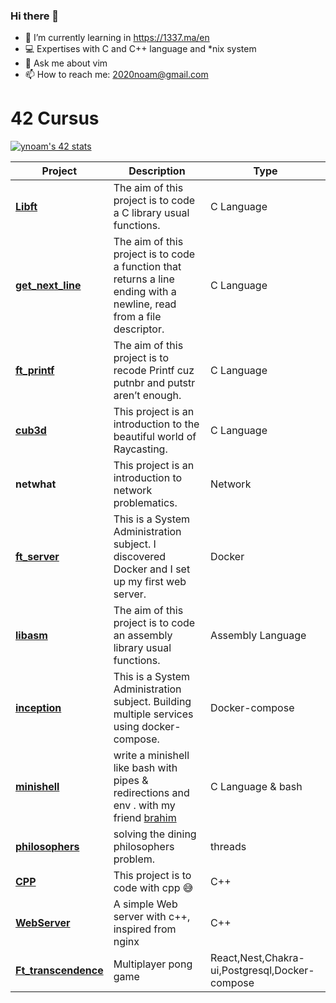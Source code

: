 ### Hi there 👋

- 🌱 I’m currently learning in https://1337.ma/en
- 💻 Expertises with C and C++ language and *nix system
- 💬 Ask me about vim
- 📫 How to reach me: 2020noam@gmail.com
# 42 Cursus

[![ynoam's 42 stats](https://badge.mediaplus.ma/darkblue/ynoam)](https://github.com/oakoudad/badge42)

Project | Description |  Type |
------------ | ------------- | -------------
[**Libft**](https://github.com/yssefnoam/42_cursus/tree/master/libft) | The aim of this project is to code a C library usual functions. | C Language
[**get_next_line**](https://github.com/yssefnoam/42_cursus/tree/master/get_next_line) | The aim of this project is to code a function that returns a line ending with a newline, read from a file descriptor. | C Language
[**ft_printf**](https://github.com/yssefnoam/42_cursus/tree/master/ft_printf) | The aim of this project is to recode Printf cuz putnbr and putstr aren’t enough. | C Language
[**cub3d**](https://github.com/yssefnoam/cub3D) | This project is an introduction to the beautiful world of Raycasting. | C Language
**netwhat**| This project is an introduction to network problematics. | Network
[**ft_server**](https://github.com/yssefnoam/42_cursus/tree/master/Docker) | This is a System Administration subject. I discovered Docker and I set up my first web server. | Docker
[**libasm**](https://github.com/yssefnoam/libasm) | The aim of this project is to code an assembly library usual functions. | Assembly Language
[**inception**](https://github.com/yssefnoam/inception) | This is a System Administration subject. Building multiple services using docker-compose. | Docker-compose
[**minishell**](https://github.com/amg-1337bg/minishell_with_Ynoam) | write a minishell like bash with pipes & redirections and env . with my friend [brahim](https://github.com/amg-1337bg) | C Language & bash
[**philosophers**](https://github.com/amg-1337bg/minishell_with_Ynoam) | solving the dining philosophers problem. | threads
[**CPP**](https://github.com/yssefnoam/Cpp) | This project is to code with cpp 😅 | C++
[**WebServer**](https://github.com/elhadjaoui/WebServer) | A simple Web server with c++, inspired from nginx| C++
[**Ft_transcendence**](https://github.com/yssefnoam/PonGame) | Multiplayer pong game | React,Nest,Chakra-ui,Postgresql,Docker-compose
